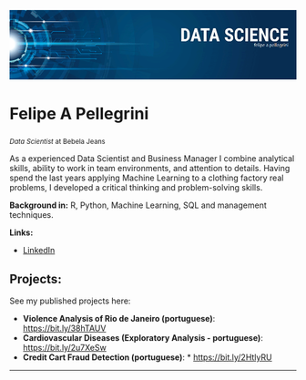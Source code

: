 <p align="center">
  <img src="banner.png" >
</p>

# Felipe A Pellegrini
<sub>*Data Scientist* at Bebela Jeans</sub>

As a experienced Data Scientist and Business Manager I combine analytical skills, ability to work in team environments, and attention to details. Having spend the last years applying Machine Learning to a clothing factory real problems, I developed a critical thinking and problem-solving skills.

**Background in:** R, Python, Machine Learning, SQL and management techniques.

**Links:**
* [LinkedIn](https://www.linkedin.com/in/felipe-pellegrini-50398059)


## Projects:
See my published projects here:
* **Violence Analysis of Rio de Janeiro (portuguese)**: <https://bit.ly/38hTAUV>
* **Cardiovascular Diseases (Exploratory Analysis - portuguese)**: https://bit.ly/2u7XeSw
* **Credit Cart Fraud Detection (portuguese)**: * https://bit.ly/2HtlyRU

---
